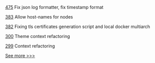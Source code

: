 
[475](https://github.com/hyperledger/aries-vcx/pull/475) Fix json log formatter, fix timestamp format

[383](https://github.com/hyperledger-labs/orion-server/pull/383) Allow host-names for nodes

[382](https://github.com/hyperledger-labs/orion-server/pull/382) Fixing tls certificates generation script and local docker multiarch

[300](https://github.com/hyperledger/aries-mobile-agent-react-native/pull/300) Theme context refactoring

[299](https://github.com/hyperledger/aries-mobile-agent-react-native/pull/299) Context refactoring


[See more >>>](https://start-here.hyperledger.org/pull-requests)
